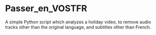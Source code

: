 # Passer_en_VOSTFR
A simple Python script which analyzes a holiday video, to remove audio tracks other than the original language, and subtitles other than French.
